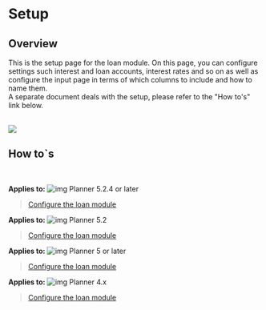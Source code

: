 # Setup
## Overview
This is the setup page for the loan module. On this page, you can configure settings such interest and loan accounts, interest rates and so on as well as configure the input page in terms of which columns to include and how to name them.<br/>
A separate document deals with the setup, please refer to the "How to's" link below.<br/>
<br/>

![](https://profitbasedocs.blob.core.windows.net/plannerimages/LoanSetup.JPG)

## How to`s

<br/>

**Applies to:** ![img](https://profitbasedocs.blob.core.windows.net/icons/yes-icon.png) Planner 5.2.4 or later
> [Configure the loan module](https://profitbasedocs.blob.core.windows.net/enduserhelp/files/V5.2.4/Planner%20Loan%20module.pdf)<br/>

**Applies to:** ![img](https://profitbasedocs.blob.core.windows.net/icons/yes-icon.png) Planner 5.2 
> [Configure the loan module](https://profitbasedocs.blob.core.windows.net/enduserhelp/files/V5.2/Planner%20Loan%20module.pdf)<br/>

**Applies to:** ![img](https://profitbasedocs.blob.core.windows.net/icons/yes-icon.png) Planner 5 or later
> [Configure the loan module](https://profitbasedocs.blob.core.windows.net/enduserhelp/files/v5/Planner%20Loan%20module.pdf)<br/>

**Applies to:** ![img](https://profitbasedocs.blob.core.windows.net/icons/yes-icon.png) Planner 4.x
> [Configure the loan module](https://profitbasedocs.blob.core.windows.net/enduserhelp/files/Planner%20Loan%20module.pdf)<br/>
